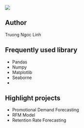 <img src="https://th.bing.com/th/id/R.60a2750039f7273f41bcb4ada00e761a?rik=7GGJS2p2OOPhhg&riu=http%3a%2f%2fclipart-library.com%2fimages_k%2fpython-logo-transparent%2fpython-logo-transparent-22.png&ehk=FnvntKvfA2g8Wai00iqiTH%2fu2DEdtPpgV0ejxYLoZpI%3d&risl=&pid=ImgRaw&r=0">

## Author
Truong Ngoc Linh

## Frequently used library
- Pandas
- Numpy
- Matplotlib
- Seaborne
- 
## Highlight projects
- Promotional Demand Forecasting
- RFM Model
- Retention Rate Forecasting
